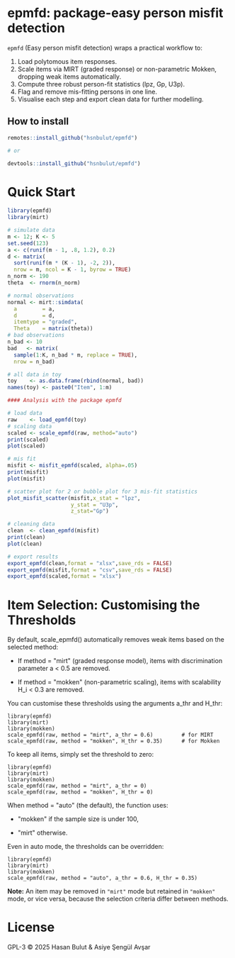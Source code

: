 # epmfd: package-easy person misfit detection

`epmfd` (Easy person misfit detection) wraps a practical workflow to:

1.  Load polytomous item responses.
2.  Scale items via MIRT (graded response) or non-parametric Mokken, dropping weak items automatically.
3.  Compute three robust person-fit statistics (lpz, Gp, U3p).
4.  Flag and remove mis-fitting persons in one line.
5.  Visualise each step and export clean data for further modelling.

## How to install

``` r
remotes::install_github("hsnbulut/epmfd")

# or

devtools::install_github("hsnbulut/epmfd")
```

# Quick Start

``` r
library(epmfd)
library(mirt)

# simulate data
m <- 12; K <- 5
set.seed(123)
a <- c(runif(m - 1, .8, 1.2), 0.2)
d <- matrix(
  sort(runif(m * (K - 1), -2, 2)),
  nrow = m, ncol = K - 1, byrow = TRUE)
n_norm <- 190
theta  <- rnorm(n_norm)

# normal observations 
normal <- mirt::simdata(
  a        = a,
  d        = d,
  itemtype = "graded",
  Theta    = matrix(theta))
# bad observations
n_bad <- 10
bad   <- matrix(
  sample(1:K, n_bad * m, replace = TRUE),
  nrow = n_bad)

# all data in toy
toy    <- as.data.frame(rbind(normal, bad))
names(toy) <- paste0("Item", 1:m)

#### Analysis with the package epmfd

# load data
raw    <- load_epmfd(toy)
# scaling data
scaled <- scale_epmfd(raw, method="auto")
print(scaled)
plot(scaled)

# mis fit 
misfit <- misfit_epmfd(scaled, alpha=.05)
print(misfit)
plot(misfit)

# scatter plot for 2 or bubble plot for 3 mis-fit statistics
plot_misfit_scatter(misfit,x_stat = "lpz",
                    y_stat = "U3p",
                    z_stat="Gp")

# cleaning data
clean  <- clean_epmfd(misfit)
print(clean)
plot(clean)

# export results 
export_epmfd(clean,format = "xlsx",save_rds = FALSE)
export_epmfd(misfit,format = "csv",save_rds = FALSE)
export_epmfd(scaled,format = "xlsx")

```

# Item Selection: Customising the Thresholds

By default, scale_epmfd() automatically removes weak items based on the selected method:

-   If method = "mirt" (graded response model), items with discrimination parameter a \< 0.5 are removed.

-   If method = "mokken" (non-parametric scaling), items with scalability H_i \< 0.3 are removed.

You can customise these thresholds using the arguments a_thr and H_thr:

```{r}
library(epmfd)
library(mirt)
library(mokken)
scale_epmfd(raw, method = "mirt", a_thr = 0.6)         # for MIRT
scale_epmfd(raw, method = "mokken", H_thr = 0.35)      # for Mokken
```

To keep all items, simply set the threshold to zero:

```{r}
library(epmfd)
library(mirt)
library(mokken)
scale_epmfd(raw, method = "mirt", a_thr = 0)
scale_epmfd(raw, method = "mokken", H_thr = 0)
```

When method = "auto" (the default), the function uses:

-   "mokken" if the sample size is under 100,

-   "mirt" otherwise.

Even in auto mode, the thresholds can be overridden:

```{r}
library(epmfd)
library(mirt)
library(mokken)
scale_epmfd(raw, method = "auto", a_thr = 0.6, H_thr = 0.35)
```

**Note:** An item may be removed in `"mirt"` mode but retained in `"mokken"` mode, or vice versa, because the selection criteria differ between methods.

# License

GPL-3 © 2025 Hasan Bulut & Asiye Şengül Avşar
